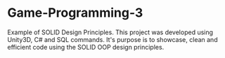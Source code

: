 # Game-Programming-3
Example of SOLID Design Principles.
This project was developed using Unity3D, C# and SQL commands. It's purpose is to showcase, clean and efficient code using the SOLID OOP design principles. 
